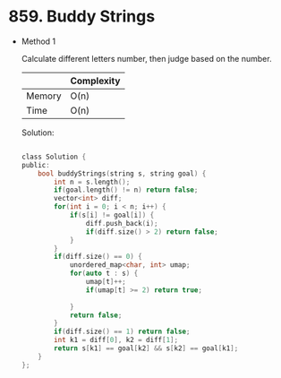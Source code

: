 # 859. Buddy Strings
- Method 1

    Calculate different letters number, then judge based on the number.

    | |   Complexity  |
    | ----------- | ----------- | 
    |  Memory     | O(n) | 
    |      Time       |  O(n) | 


    Solution:

    ``` h

    class Solution {
    public:
        bool buddyStrings(string s, string goal) {
            int n = s.length();
            if(goal.length() != n) return false;
            vector<int> diff;
            for(int i = 0; i < n; i++) {
                if(s[i] != goal[i]) {
                    diff.push_back(i);
                    if(diff.size() > 2) return false;
                }
            }
            if(diff.size() == 0) {
                unordered_map<char, int> umap;
                for(auto t : s) {
                    umap[t]++;
                    if(umap[t] >= 2) return true;
                    
                }
                return false;
            }
            if(diff.size() == 1) return false;
            int k1 = diff[0], k2 = diff[1];
            return s[k1] == goal[k2] && s[k2] == goal[k1];
        }
    };

    ```

<!-- - Method 2

    This is another method.

    | |   Complexity  |
    | ----------- | ----------- | 
    |  Memory     | O(n) | 
    |      Time       |  O(n) | 


    Solution:

    ``` h



    ```

- Additional Knowledge:
       
    Here are some additional knowledge.



<br> -->